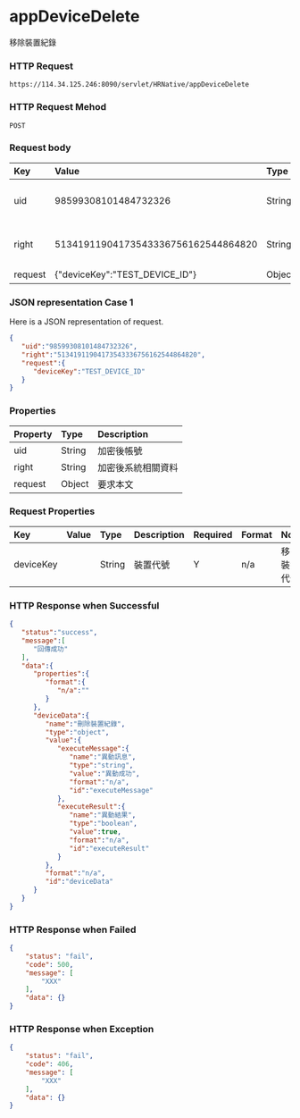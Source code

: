 # appDeviceDelete
移除裝置紀錄

### HTTP Request
```
https://114.34.125.246:8090/servlet/HRNative/appDeviceDelete
```

### HTTP Request Mehod
```
POST
```

### Request body
| Key | Value | Type | Description |
|:----------|:-------------|:-----|:------------|
| uid | 98599308101484732326 | String | 需透過appLogin取得
| right | 51341911904173543336756162544864820 | String | 需透過appLogin取得 |
| request | {"deviceKey":"TEST_DEVICE_ID"} | Object | 異動條件

### JSON representation Case 1
Here is a JSON representation of request.
```json
{
   "uid":"98599308101484732326",
   "right":"51341911904173543336756162544864820",
   "request":{
      "deviceKey":"TEST_DEVICE_ID"
   }
}
```

### Properties
| Property | Type | Description |
|:---------|:-----|:------------|
| uid   | String | 加密後帳號 |
| right | String | 加密後系統相關資料 |
| request | Object | 要求本文 |

### Request Properties
| Key | Value | Type | Description | Required | Format | Note |
|:----------|:-------------|:-----|:------------|:------------|:------------|:------------|
| deviceKey |  | String | 裝置代號 | Y | n/a | 移除裝置代號 |

### HTTP Response when Successful
```json
{
   "status":"success",
   "message":[
      "回傳成功"
   ],
   "data":{
      "properties":{
         "format":{
            "n/a":""
         }
      },
      "deviceData":{
         "name":"刪除裝置紀錄",
         "type":"object",
         "value":{
            "executeMessage":{
               "name":"異動訊息",
               "type":"string",
               "value":"異動成功",
               "format":"n/a",
               "id":"executeMessage"
            },
            "executeResult":{
               "name":"異動結果",
               "type":"boolean",
               "value":true,
               "format":"n/a",
               "id":"executeResult"
            }
         },
         "format":"n/a",
         "id":"deviceData"
      }
   }
}
```

### HTTP Response when Failed
```json
{
    "status": "fail",
    "code": 500,
    "message": [
        "XXX"
    ],
    "data": {}
}
```

### HTTP Response when Exception
```json
{
    "status": "fail",
    "code": 406,
    "message": [
        "XXX"
    ],
    "data": {}
}
```
